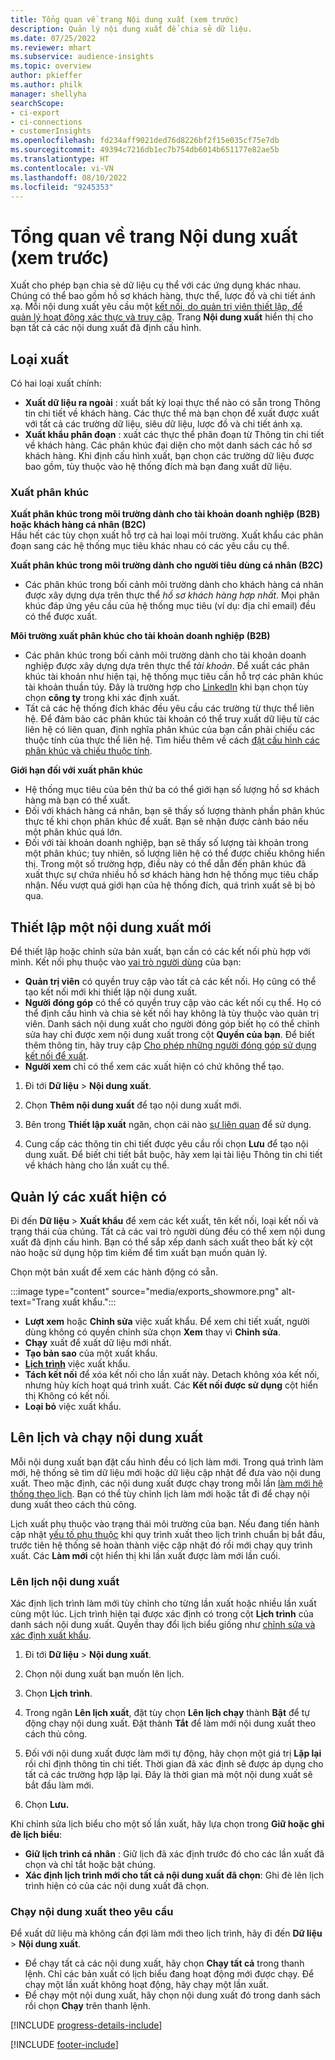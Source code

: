 ```yaml
---
title: Tổng quan về trang Nội dung xuất (xem trước)
description: Quản lý nội dung xuất để chia sẻ dữ liệu.
ms.date: 07/25/2022
ms.reviewer: mhart
ms.subservice: audience-insights
ms.topic: overview
author: pkieffer
ms.author: philk
manager: shellyha
searchScope:
- ci-export
- ci-connections
- customerInsights
ms.openlocfilehash: fd234aff9021ded76d8226bf2f15e035cf75e7db
ms.sourcegitcommit: 49394c7216db1ec7b754db6014b651177e82ae5b
ms.translationtype: HT
ms.contentlocale: vi-VN
ms.lasthandoff: 08/10/2022
ms.locfileid: "9245353"
---
```

# <a name="exports-preview-overview"></a>Tổng quan về trang Nội dung xuất (xem trước)

 Xuất cho phép bạn chia sẻ dữ liệu cụ thể với các ứng dụng khác nhau. Chúng có thể bao gồm hồ sơ khách hàng, thực thể, lược đồ và chi tiết ánh xạ. Mỗi nội dung xuất yêu cầu một [kết nối, do quản trị viên thiết lập, để quản lý hoạt động xác thực và truy cập](connections.md). Trang **Nội dung xuất** hiển thị cho bạn tất cả các nội dung xuất đã định cấu hình.

## <a name="export-types"></a>Loại xuất

Có hai loại xuất chính:  

- **Xuất dữ liệu ra ngoài** : xuất bất kỳ loại thực thể nào có sẵn trong Thông tin chi tiết về khách hàng. Các thực thể mà bạn chọn để xuất được xuất với tất cả các trường dữ liệu, siêu dữ liệu, lược đồ và chi tiết ánh xạ.
- **Xuất khẩu phân đoạn** : xuất các thực thể phân đoạn từ Thông tin chi tiết về khách hàng. Các phân khúc đại diện cho một danh sách các hồ sơ khách hàng. Khi định cấu hình xuất, bạn chọn các trường dữ liệu được bao gồm, tùy thuộc vào hệ thống đích mà bạn đang xuất dữ liệu.

### <a name="export-segments"></a>Xuất phân khúc

**Xuất phân khúc trong môi trường dành cho tài khoản doanh nghiệp (B2B) hoặc khách hàng cá nhân (B2C)**  
Hầu hết các tùy chọn xuất hỗ trợ cả hai loại môi trường. Xuất khẩu các phân đoạn sang các hệ thống mục tiêu khác nhau có các yêu cầu cụ thể. 

**Xuất phân khúc trong môi trường dành cho người tiêu dùng cá nhân (B2C)**  
- Các phân khúc trong bối cảnh môi trường dành cho khách hàng cá nhân được xây dựng dựa trên thực thể *hồ sơ khách hàng hợp nhất*. Mọi phân khúc đáp ứng yêu cầu của hệ thống mục tiêu (ví dụ: địa chỉ email) đều có thể được xuất.

**Môi trường xuất phân khúc cho tài khoản doanh nghiệp (B2B)**  
- Các phân khúc trong bối cảnh môi trường dành cho tài khoản doanh nghiệp được xây dựng dựa trên thực thể *tài khoản*. Để xuất các phân khúc tài khoản như hiện tại, hệ thống mục tiêu cần hỗ trợ các phân khúc tài khoản thuần túy. Đây là trường hợp cho [LinkedIn](export-linkedin-ads.md) khi bạn chọn tùy chọn **công ty** trong khi xác định xuất.
- Tất cả các hệ thống đích khác đều yêu cầu các trường từ thực thể liên hệ. Để đảm bảo các phân khúc tài khoản có thể truy xuất dữ liệu từ các liên hệ có liên quan, định nghĩa phân khúc của bạn cần phải chiếu các thuộc tính của thực thể liên hệ. Tìm hiểu thêm về cách [đặt cấu hình các phân khúc và chiếu thuộc tính](segment-builder.md).

**Giới hạn đối với xuất phân khúc**  
- Hệ thống mục tiêu của bên thứ ba có thể giới hạn số lượng hồ sơ khách hàng mà bạn có thể xuất. 
- Đối với khách hàng cá nhân, bạn sẽ thấy số lượng thành phần phân khúc thực tế khi chọn phân khúc để xuất. Bạn sẽ nhận được cảnh báo nếu một phân khúc quá lớn. 
- Đối với tài khoản doanh nghiệp, bạn sẽ thấy số lượng tài khoản trong một phân khúc; tuy nhiên, số lượng liên hệ có thể được chiếu không hiển thị. Trong một số trường hợp, điều này có thể dẫn đến phân khúc đã xuất thực sự chứa nhiều hồ sơ khách hàng hơn hệ thống mục tiêu chấp nhận. Nếu vượt quá giới hạn của hệ thống đích, quá trình xuất sẽ bị bỏ qua.

## <a name="set-up-a-new-export"></a>Thiết lập một nội dung xuất mới

Để thiết lập hoặc chỉnh sửa bản xuất, bạn cần có các kết nối phù hợp với mình. Kết nối phụ thuộc vào [vai trò người dùng](permissions.md) của bạn:
- **Quản trị viên** có quyền truy cập vào tất cả các kết nối. Họ cũng có thể tạo kết nối mới khi thiết lập nội dung xuất.
- **Người đóng góp** có thể có quyền truy cập vào các kết nối cụ thể. Họ có thể định cấu hình và chia sẻ kết nối hay không là tùy thuộc vào quản trị viên. Danh sách nội dung xuất cho người đóng góp biết họ có thể chỉnh sửa hay chỉ được xem nội dung xuất trong cột **Quyền của bạn**. Để biết thêm thông tin, hãy truy cập [Cho phép những người đóng góp sử dụng kết nối để xuất](connections.md#allow-contributors-to-use-a-connection-for-exports).
- **Người xem** chỉ có thể xem các xuất hiện có chứ không thể tạo.

1. Đi tới **Dữ liệu** > **Nội dung xuất**.

1. Chọn **Thêm nội dung xuất** để tạo nội dung xuất mới.

1. Bên trong **Thiết lập xuất** ngăn, chọn cái nào [sự liên quan](connections.md) để sử dụng.

1. Cung cấp các thông tin chi tiết được yêu cầu rồi chọn **Lưu** để tạo nội dung xuất. Để biết chi tiết bắt buộc, hãy xem lại tài liệu Thông tin chi tiết về khách hàng cho lần xuất cụ thể.

## <a name="manage-existing-exports"></a>Quản lý các xuất hiện có

Đi đến **Dữ liệu** > **Xuất khẩu** để xem các kết xuất, tên kết nối, loại kết nối và trạng thái của chúng. Tất cả các vai trò người dùng đều có thể xem nội dung xuất đã định cấu hình. Bạn có thể sắp xếp danh sách xuất theo bất kỳ cột nào hoặc sử dụng hộp tìm kiếm để tìm xuất bạn muốn quản lý.

Chọn một bản xuất để xem các hành động có sẵn.

:::image type="content" source="media/exports_showmore.png" alt-text="Trang xuất khẩu.":::

- **Lượt xem** hoặc **Chỉnh sửa** việc xuất khẩu. Để xem chi tiết xuất, người dùng không có quyền chỉnh sửa chọn **Xem** thay vì **Chỉnh sửa**.
- **Chạy** xuất để xuất dữ liệu mới nhất.
- **Tạo bản sao** của một xuất khẩu.
- **[Lịch trình](#schedule-and-run-exports)** việc xuất khẩu.
- **Tách kết nối** để xóa kết nối cho lần xuất này. Detach không xóa kết nối, nhưng hủy kích hoạt quá trình xuất. Các **Kết nối được sử dụng** cột hiển thị Không có kết nối.
- **Loại bỏ** việc xuất khẩu.

## <a name="schedule-and-run-exports"></a>Lên lịch và chạy nội dung xuất

Mỗi nội dung xuất bạn đặt cấu hình đều có lịch làm mới. Trong quá trình làm mới, hệ thống sẽ tìm dữ liệu mới hoặc dữ liệu cập nhật để đưa vào nội dung xuất. Theo mặc định, các nội dung xuất được chạy trong mỗi lần [làm mới hệ thống theo lịch](schedule-refresh.md). Bạn có thể tùy chỉnh lịch làm mới hoặc tắt đi để chạy nội dung xuất theo cách thủ công.

Lịch xuất phụ thuộc vào trạng thái môi trường của bạn. Nếu đang tiến hành cập nhật [yếu tố phụ thuộc](system.md#refresh-processes) khi quy trình xuất theo lịch trình chuẩn bị bắt đầu, trước tiên hệ thống sẽ hoàn thành việc cập nhật đó rồi mới chạy quy trình xuất. Các **Làm mới** cột hiển thị khi lần xuất được làm mới lần cuối.

### <a name="schedule-exports"></a>Lên lịch nội dung xuất

Xác định lịch trình làm mới tùy chỉnh cho từng lần xuất hoặc nhiều lần xuất cùng một lúc. Lịch trình hiện tại được xác định có trong cột **Lịch trình** của danh sách nội dung xuất. Quyền thay đổi lịch biểu giống như [chỉnh sửa và xác định xuất khẩu](export-destinations.md#set-up-a-new-export).

1. Đi tới **Dữ liệu** > **Nội dung xuất**.

1. Chọn nội dung xuất bạn muốn lên lịch.

1. Chọn **Lịch trình**.

1. Trong ngăn **Lên lịch xuất**, đặt tùy chọn **Lên lịch chạy** thành **Bật** để tự động chạy nội dung xuất. Đặt thành **Tắt** để làm mới nội dung xuất theo cách thủ công.

1. Đối với nội dung xuất được làm mới tự động, hãy chọn một giá trị **Lặp lại** rồi chỉ định thông tin chi tiết. Thời gian đã xác định sẽ được áp dụng cho tất cả các trường hợp lặp lại. Đây là thời gian mà một nội dung xuất sẽ bắt đầu làm mới.

1. Chọn **Lưu.**

Khi chỉnh sửa lịch biểu cho một số lần xuất, hãy lựa chọn trong **Giữ hoặc ghi đè lịch biểu**:

- **Giữ lịch trình cá nhân** : Giữ lịch đã xác định trước đó cho các lần xuất đã chọn và chỉ tắt hoặc bật chúng.
- **Xác định lịch trình mới cho tất cả nội dung xuất đã chọn**: Ghi đè lên lịch trình hiện có của các nội dung xuất đã chọn.

### <a name="run-exports-on-demand"></a>Chạy nội dung xuất theo yêu cầu

Để xuất dữ liệu mà không cần đợi làm mới theo lịch trình, hãy đi đến **Dữ liệu** > **Nội dung xuất**.

- Để chạy tất cả các nội dung xuất, hãy chọn **Chạy tất cả** trong thanh lệnh. Chỉ các bản xuất có lịch biểu đang hoạt động mới được chạy. Để chạy một lần xuất không hoạt động, hãy chạy một lần xuất.
- Để chạy một nội dung xuất, hãy chọn nội dung xuất đó trong danh sách rồi chọn **Chạy** trên thanh lệnh.

[!INCLUDE [progress-details-include](includes/progress-details-pane.md)]


[!INCLUDE [footer-include](includes/footer-banner.md)]
